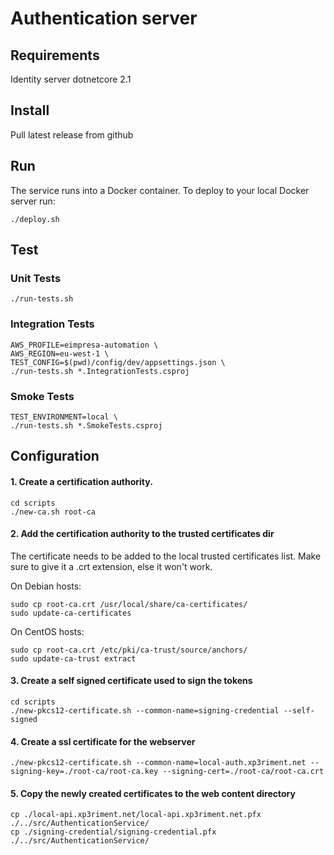 # Authentication server

## Requirements
Identity server
dotnetcore 2.1

## Install
Pull latest release from github

## Run
The service runs into a Docker container. To deploy to your local Docker server run:
```
./deploy.sh
```

## Test

### Unit Tests
```
./run-tests.sh
```

### Integration Tests
```
AWS_PROFILE=eimpresa-automation \
AWS_REGION=eu-west-1 \
TEST_CONFIG=$(pwd)/config/dev/appsettings.json \
./run-tests.sh *.IntegrationTests.csproj
```

### Smoke Tests
```
TEST_ENVIRONMENT=local \
./run-tests.sh *.SmokeTests.csproj
```


## Configuration

#### 1. Create a certification authority.
```
cd scripts
./new-ca.sh root-ca
```

#### 2. Add the certification authority to the trusted certificates dir
The certificate needs to be added to the local trusted certificates list.
Make sure to give it a .crt extension, else it won't work.

On Debian hosts:
```
sudo cp root-ca.crt /usr/local/share/ca-certificates/
sudo update-ca-certificates
```
On CentOS hosts:
```
sudo cp root-ca.crt /etc/pki/ca-trust/source/anchors/
sudo update-ca-trust extract
```

#### 3. Create a self signed certificate used to sign the tokens
```
cd scripts
./new-pkcs12-certificate.sh --common-name=signing-credential --self-signed
```

#### 4. Create a ssl certificate for the webserver
```
./new-pkcs12-certificate.sh --common-name=local-auth.xp3riment.net --signing-key=./root-ca/root-ca.key --signing-cert=./root-ca/root-ca.crt
```

#### 5. Copy the newly created certificates to the web content directory

```
cp ./local-api.xp3riment.net/local-api.xp3riment.net.pfx ./../src/AuthenticationService/
cp ./signing-credential/signing-credential.pfx ./../src/AuthenticationService/
```